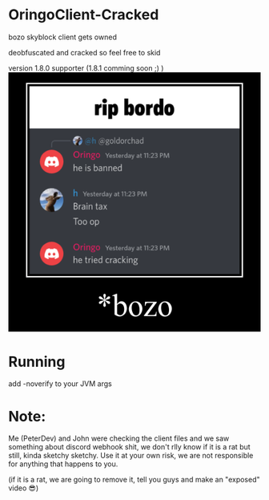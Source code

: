# OringoClient-Cracked
bozo skyblock client gets owned

deobfuscated and cracked so feel free to skid

version 1.8.0 supporter (1.8.1 comming soon ;) )
![motivate.png](motivate.png)

# Running
add -noverify to your JVM args

# Note:
Me (PeterDev) and John were checking the client files and we saw something about discord webhook shit, we don't rlly know if it is a rat but still, kinda sketchy sketchy. Use it at your own risk, we are not responsible for anything that happens to you.

(if it is a rat, we are going to remove it, tell you guys and make an "exposed" video :sunglasses:)
